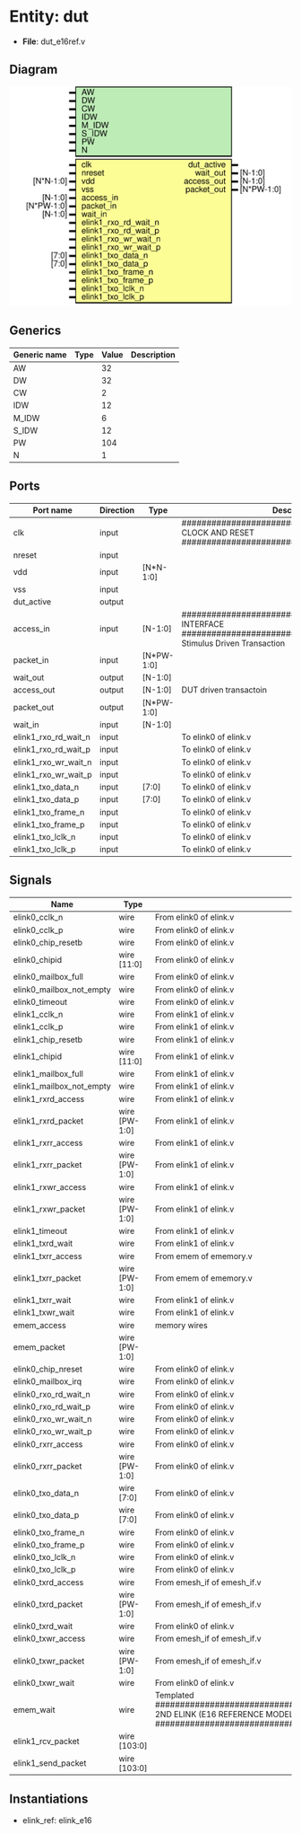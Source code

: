 # Entity: dut

- **File**: dut_e16ref.v
## Diagram

![Diagram](dut_e16ref.svg "Diagram")
## Generics

| Generic name | Type | Value | Description |
| ------------ | ---- | ----- | ----------- |
| AW           |      | 32    |             |
| DW           |      | 32    |             |
| CW           |      | 2     |             |
| IDW          |      | 12    |             |
| M_IDW        |      | 6     |             |
| S_IDW        |      | 12    |             |
| PW           |      | 104   |             |
| N            |      | 1     |             |
## Ports

| Port name            | Direction | Type       | Description                                                                                                                   |
| -------------------- | --------- | ---------- | ----------------------------------------------------------------------------------------------------------------------------- |
| clk                  | input     |            | ######################################## CLOCK AND RESET #######################################                              |
| nreset               | input     |            |                                                                                                                               |
| vdd                  | input     | [N*N-1:0]  |                                                                                                                               |
| vss                  | input     |            |                                                                                                                               |
| dut_active           | output    |            |                                                                                                                               |
| access_in            | input     | [N-1:0]    | ########################################EMESH INTERFACE  ####################################### Stimulus Driven Transaction  |
| packet_in            | input     | [N*PW-1:0] |                                                                                                                               |
| wait_out             | output    | [N-1:0]    |                                                                                                                               |
| access_out           | output    | [N-1:0]    | DUT driven transactoin                                                                                                        |
| packet_out           | output    | [N*PW-1:0] |                                                                                                                               |
| wait_in              | input     | [N-1:0]    |                                                                                                                               |
| elink1_rxo_rd_wait_n | input     |            | To elink0 of elink.v                                                                                                          |
| elink1_rxo_rd_wait_p | input     |            | To elink0 of elink.v                                                                                                          |
| elink1_rxo_wr_wait_n | input     |            | To elink0 of elink.v                                                                                                          |
| elink1_rxo_wr_wait_p | input     |            | To elink0 of elink.v                                                                                                          |
| elink1_txo_data_n    | input     | [7:0]      | To elink0 of elink.v                                                                                                          |
| elink1_txo_data_p    | input     | [7:0]      | To elink0 of elink.v                                                                                                          |
| elink1_txo_frame_n   | input     |            | To elink0 of elink.v                                                                                                          |
| elink1_txo_frame_p   | input     |            | To elink0 of elink.v                                                                                                          |
| elink1_txo_lclk_n    | input     |            | To elink0 of elink.v                                                                                                          |
| elink1_txo_lclk_p    | input     |            | To elink0 of elink.v                                                                                                          |
## Signals

| Name                     | Type          | Description                                                                                                                                                                               |
| ------------------------ | ------------- | ----------------------------------------------------------------------------------------------------------------------------------------------------------------------------------------- |
| elink0_cclk_n            | wire          | From elink0 of elink.v                                                                                                                                                                    |
| elink0_cclk_p            | wire          | From elink0 of elink.v                                                                                                                                                                    |
| elink0_chip_resetb       | wire          | From elink0 of elink.v                                                                                                                                                                    |
| elink0_chipid            | wire [11:0]   | From elink0 of elink.v                                                                                                                                                                    |
| elink0_mailbox_full      | wire          | From elink0 of elink.v                                                                                                                                                                    |
| elink0_mailbox_not_empty | wire          | From elink0 of elink.v                                                                                                                                                                    |
| elink0_timeout           | wire          | From elink0 of elink.v                                                                                                                                                                    |
| elink1_cclk_n            | wire          | From elink1 of elink.v                                                                                                                                                                    |
| elink1_cclk_p            | wire          | From elink1 of elink.v                                                                                                                                                                    |
| elink1_chip_resetb       | wire          | From elink1 of elink.v                                                                                                                                                                    |
| elink1_chipid            | wire [11:0]   | From elink1 of elink.v                                                                                                                                                                    |
| elink1_mailbox_full      | wire          | From elink1 of elink.v                                                                                                                                                                    |
| elink1_mailbox_not_empty | wire          | From elink1 of elink.v                                                                                                                                                                    |
| elink1_rxrd_access       | wire          | From elink1 of elink.v                                                                                                                                                                    |
| elink1_rxrd_packet       | wire [PW-1:0] | From elink1 of elink.v                                                                                                                                                                    |
| elink1_rxrr_access       | wire          | From elink1 of elink.v                                                                                                                                                                    |
| elink1_rxrr_packet       | wire [PW-1:0] | From elink1 of elink.v                                                                                                                                                                    |
| elink1_rxwr_access       | wire          | From elink1 of elink.v                                                                                                                                                                    |
| elink1_rxwr_packet       | wire [PW-1:0] | From elink1 of elink.v                                                                                                                                                                    |
| elink1_timeout           | wire          | From elink1 of elink.v                                                                                                                                                                    |
| elink1_txrd_wait         | wire          | From elink1 of elink.v                                                                                                                                                                    |
| elink1_txrr_access       | wire          | From emem of ememory.v                                                                                                                                                                    |
| elink1_txrr_packet       | wire [PW-1:0] | From emem of ememory.v                                                                                                                                                                    |
| elink1_txrr_wait         | wire          | From elink1 of elink.v                                                                                                                                                                    |
| elink1_txwr_wait         | wire          | From elink1 of elink.v                                                                                                                                                                    |
| emem_access              | wire          | memory wires                                                                                                                                                                              |
| emem_packet              | wire [PW-1:0] |                                                                                                                                                                                           |
| elink0_chip_nreset       | wire          | From elink0 of elink.v                                                                                                                                                                    |
| elink0_mailbox_irq       | wire          | From elink0 of elink.v                                                                                                                                                                    |
| elink0_rxo_rd_wait_n     | wire          | From elink0 of elink.v                                                                                                                                                                    |
| elink0_rxo_rd_wait_p     | wire          | From elink0 of elink.v                                                                                                                                                                    |
| elink0_rxo_wr_wait_n     | wire          | From elink0 of elink.v                                                                                                                                                                    |
| elink0_rxo_wr_wait_p     | wire          | From elink0 of elink.v                                                                                                                                                                    |
| elink0_rxrr_access       | wire          | From elink0 of elink.v                                                                                                                                                                    |
| elink0_rxrr_packet       | wire [PW-1:0] | From elink0 of elink.v                                                                                                                                                                    |
| elink0_txo_data_n        | wire [7:0]    | From elink0 of elink.v                                                                                                                                                                    |
| elink0_txo_data_p        | wire [7:0]    | From elink0 of elink.v                                                                                                                                                                    |
| elink0_txo_frame_n       | wire          | From elink0 of elink.v                                                                                                                                                                    |
| elink0_txo_frame_p       | wire          | From elink0 of elink.v                                                                                                                                                                    |
| elink0_txo_lclk_n        | wire          | From elink0 of elink.v                                                                                                                                                                    |
| elink0_txo_lclk_p        | wire          | From elink0 of elink.v                                                                                                                                                                    |
| elink0_txrd_access       | wire          | From emesh_if of emesh_if.v                                                                                                                                                               |
| elink0_txrd_packet       | wire [PW-1:0] | From emesh_if of emesh_if.v                                                                                                                                                               |
| elink0_txrd_wait         | wire          | From elink0 of elink.v                                                                                                                                                                    |
| elink0_txwr_access       | wire          | From emesh_if of emesh_if.v                                                                                                                                                               |
| elink0_txwr_packet       | wire [PW-1:0] | From emesh_if of emesh_if.v                                                                                                                                                               |
| elink0_txwr_wait         | wire          | From elink0 of elink.v                                                                                                                                                                    |
| emem_wait                | wire          |  Templated ###################################################################### 2ND ELINK (E16 REFERENCE MODEL) ######################################################################  |
| elink1_rcv_packet        | wire [103:0]  |                                                                                                                                                                                           |
| elink1_send_packet       | wire [103:0]  |                                                                                                                                                                                           |
## Instantiations

- elink_ref: elink_e16
